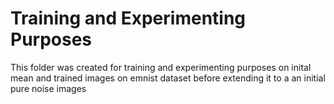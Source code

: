 # Training and Experimenting Purposes

This folder was created for training and experimenting purposes on inital  mean and trained images  on emnist dataset before extending it to a an initial  pure noise images 
